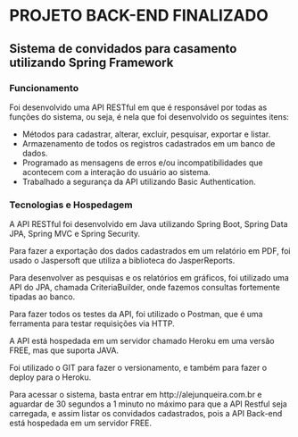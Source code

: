 # PROJETO BACK-END FINALIZADO

## Sistema de convidados para casamento utilizando Spring Framework

### Funcionamento
<p>Foi desenvolvido uma API RESTful em que é responsável por todas as funções do sistema, ou seja, é nela que foi desenvolvido os seguintes itens:</p>
<ul>
  <li>Métodos para cadastrar, alterar, excluir, pesquisar, exportar e listar.</li>
  <li>Armazenamento de todos os registros cadastrados em um banco de dados.</li>
  <li>Programado as mensagens de erros e/ou incompatibilidades que acontecem com a interação do usuário ao sistema.</li>
  <li>Trabalhado a segurança da API utilizando Basic Authentication.</li>
</ul> 

### Tecnologias e Hospedagem
<p>A API RESTful foi desenvolvido em Java utilizando Spring Boot, Spring Data JPA, Spring MVC e Spring Security.</p>
<p>Para fazer a exportação dos dados cadastrados em um relatório em PDF, foi usado o Jaspersoft que utiliza a biblioteca do JasperReports.</p>
<p>Para desenvolver as pesquisas e os relatórios em gráficos, foi utilizado uma API do JPA, chamada CriteriaBuilder, onde fazemos consultas fortemente tipadas ao banco.</p>
<p>Para fazer todos os testes da API, foi utilizado o Postman, que é uma ferramenta para testar requisições via HTTP.</p>
<p>A API está hospedada em um servidor chamado Heroku em uma versão FREE, mas que suporta JAVA.</p>
<p>Foi utilizado o GIT para fazer o versionamento, e também para fazer o deploy para o Heroku.</p>
<p>Para acessar o sistema, basta entrar em http://alejunqueira.com.br e aguardar de 30 segundos a 1 minuto no máximo para que a API Restful seja carregada, e assim listar os convidados cadastrados, pois a API Back-end está hospedada em um servidor FREE.</p>
